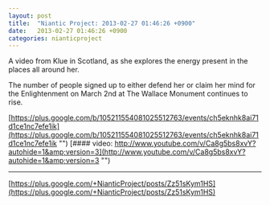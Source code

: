 ```yaml
---
layout: post
title:  "Niantic Project: 2013-02-27 01:46:26 +0900"
date:   2013-02-27 01:46:26 +0900
categories: nianticproject
---
```

A video from Klue in Scotland, as she explores the energy present in the places all around her.

The number of people signed up to either defend her or claim her mind for the Enlightenment on March 2nd at The Wallace Monument continues to rise. 

[https://plus.google.com/b/105211554081025512763/events/ch5eknhk8ai71d1ce1nc7efe1ik](https://plus.google.com/b/105211554081025512763/events/ch5eknhk8ai71d1ce1nc7efe1ik "")
[#### video: http://www.youtube.com/v/Ca8g5bs8xvY?autohide=1&amp;version=3](http://www.youtube.com/v/Ca8g5bs8xvY?autohide=1&amp;version=3 "")
- - -
[https://plus.google.com/+NianticProject/posts/Zz51sKym1HS](https://plus.google.com/+NianticProject/posts/Zz51sKym1HS)
